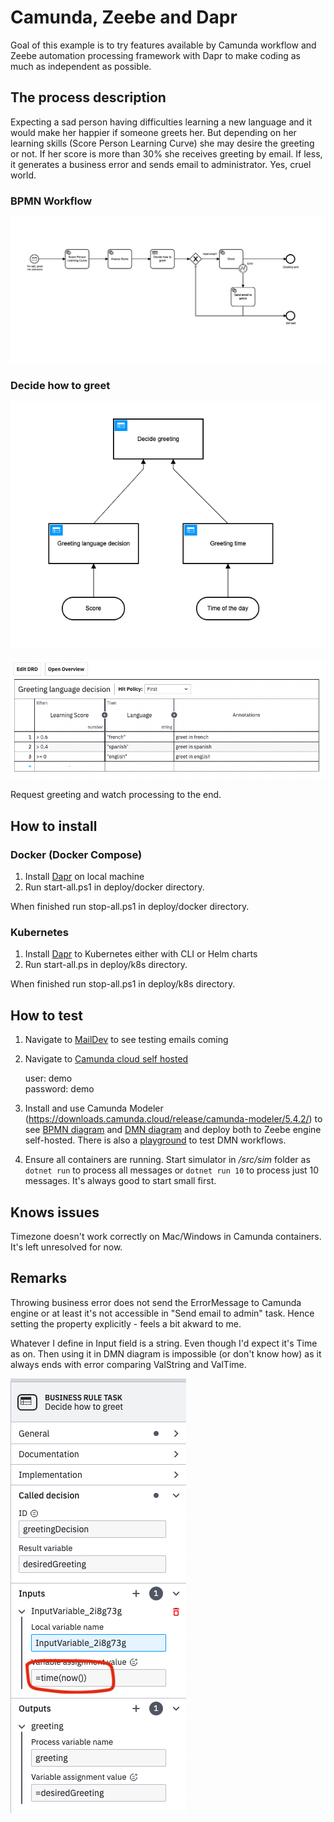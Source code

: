 # Camunda, Zeebe and Dapr

Goal of this example is to try features available by Camunda workflow and Zeebe automation processing framework with Dapr to make coding as much as independent as possible. 

## The process description

Expecting a sad person having difficulties learning a new language and it would make her happier if someone greets her. But depending on her learning skills (Score Person Learning Curve) she may desire the greeting or not. If her score is more than 30% she receives greeting by email. If less, it generates a business error and sends email to administrator. Yes, cruel world.

### BPMN Workflow

![BPMN Workflow](greeting_workflow.png)

### Decide how to greet

![DMN Business Rules](greeting_dmn.png) 

![DMN](decide_greeting_dmn.png)

Request greeting and watch processing to the end.

## How to install

### Docker (Docker Compose)

1. Install [Dapr](https://docs.dapr.io/getting-started/install-dapr-cli/) on local machine
2. Run start-all.ps1 in deploy/docker directory.

When finished run stop-all.ps1 in deploy/docker directory.

### Kubernetes

1. Install [Dapr](https://docs.dapr.io/getting-started/install-dapr-cli/) to Kubernetes either with CLI or Helm charts
2. Run start-all.ps in deploy/k8s directory.

When finished run stop-all.ps1 in deploy/k8s directory.

## How to test

1. Navigate to [MailDev](http://localhost:4000/) to see testing emails coming
2. Navigate to [Camunda cloud self hosted](http://localhost:8080/)

    user: demo\
    password: demo

3. Install and use Camunda Modeler (https://downloads.camunda.cloud/release/camunda-modeler/5.4.2/) to see [BPMN diagram](src/api/Model/Greetings3.bpmn) and [DMN diagram](src/api/Model/greetings.dmn) and deploy both to Zeebe engine self-hosted. There is also a [playground](src/api/Model/decision-tester.bpmn) to test DMN workflows.

4. Ensure all containers are running. Start simulator in */src/sim* folder as `dotnet run` to process all messages or `dotnet run 10` to process just 10 messages. It's always good to start small first.


## Knows issues

Timezone doesn't work correctly on Mac/Windows in Camunda containers. It's left unresolved for now.

## Remarks

Throwing business error does not send the ErrorMessage to Camunda engine or at least it's not accessible in "Send email to admin" task. Hence setting the property explicitly - feels a bit akward to me.

Whatever I define in Input field is a string. Even though I'd expect it's Time as on. Then using it in DMN diagram is impossible (or don't know how) as it always ends with error comparing ValString and ValTime. 

![Issue](issue.png)

